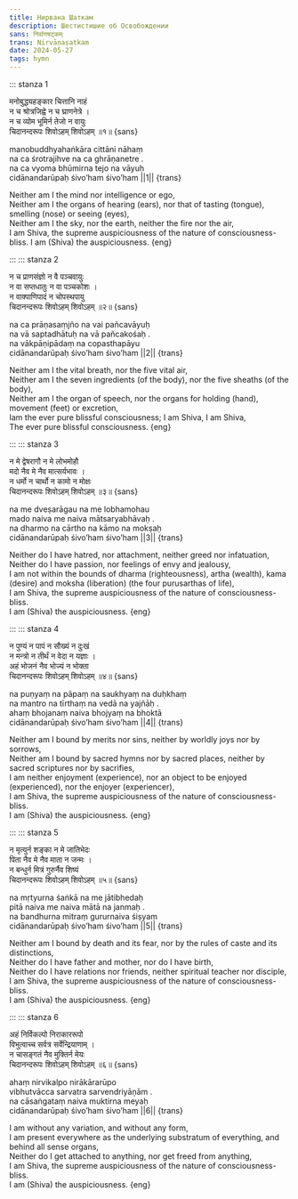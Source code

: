 ```yaml
---
title: Нирвана Шаткам
description: Шестистишие об Освобождении
sans: निर्वाणषट्कम्
trans: Nirvāṇaṣatkam
date: 2024-05-27
tags: hymn
---
```


::: stanza 1

मनोबुद्ध्यहङ्कार चित्तानि नाहं  
न च श्रोत्रजिह्वे न च घ्राणनेत्रे ।  
न च व्योम भूमिर्न तेजो न वायुः  
चिदानन्दरूपः शिवोऽहम् शिवोऽहम् ॥१॥ {sans}  

manobuddhyahaṅkāra cittāni nāhaṃ  
na ca śrotrajihve na ca ghrāṇanetre .  
na ca vyoma bhūmirna tejo na vāyuḥ  
cidānandarūpaḥ śivo’ham śivo’ham ||1|| {trans}

Neither am I the mind nor intelligence or ego,  
Neither am I the organs of hearing (ears), nor that of tasting (tongue), smelling (nose) or seeing (eyes),  
Neither am I the sky, nor the earth, neither the fire nor the air,  
I am Shiva, the supreme auspiciousness of the nature of consciousness-bliss. 
I am (Shiva) the auspiciousness. {eng}

:::
::: stanza 2

न च प्राणसंज्ञो न वै पञ्चवायुः  
न वा सप्तधातुः न वा पञ्चकोशः ।  
न वाक्पाणिपादं न चोपस्थपायु  
चिदानन्दरूपः शिवोऽहम् शिवोऽहम् ॥२॥ {sans}  

na ca prāṇasaṃjño na vai pañcavāyuḥ  
na vā saptadhātuḥ na vā pañcakośaḥ .  
na vākpāṇipādaṃ na copasthapāyu  
cidānandarūpaḥ śivo’ham śivo’ham ||2|| {trans}

Neither am I the vital breath, nor the five vital air,  
Neither am I the seven ingredients (of the body), nor the five sheaths (of the body),  
Neither am I the organ of speech, nor the organs for holding (hand), movement (feet) or excretion,  
Iam the ever pure blissful consciousness; I am Shiva, I am Shiva,  
The ever pure blissful consciousness.   {eng}

:::
::: stanza 3

  न मे द्वेषरागौ न मे लोभमोहौ  
मदो नैव मे नैव मात्सर्यभावः ।  
न धर्मो न चार्थो न कामो न मोक्षः  
चिदानन्दरूपः शिवोऽहम् शिवोऽहम् ॥३॥   {sans}  

  na me dveṣarāgau na me lobhamohau  
mado naiva me naiva mātsaryabhāvaḥ .  
na dharmo na cārtho na kāmo na mokṣaḥ  
cidānandarūpaḥ śivo’ham śivo’ham ||3||   {trans}

Neither do I have hatred, nor attachment, neither greed nor infatuation,  
Neither do I have passion, nor feelings of envy and jealousy,  
I am not within the bounds of dharma (righteousness), artha (wealth), kama (desire) and moksha (liberation) (the four purusarthas of life),  
I am Shiva, the supreme auspiciousness of the nature of consciousness-bliss.  
I am (Shiva) the auspiciousness.   {eng}

:::
::: stanza 4

न पुण्यं न पापं न सौख्यं न दुःखं  
न मन्त्रो न तीर्थं न वेदा न यज्ञाः ।  
अहं भोजनं नैव भोज्यं न भोक्ता  
चिदानन्दरूपः शिवोऽहम् शिवोऽहम् ॥४॥   {sans}  

na puṇyaṃ na pāpaṃ na saukhyaṃ na duḥkhaṃ  
na mantro na tīrthaṃ na vedā na yajñāḥ .  
ahaṃ bhojanaṃ naiva bhojyaṃ na bhoktā  
cidānandarūpaḥ śivo’ham śivo’ham ||4||   {trans}

Neither am I bound by merits nor sins, neither by worldly joys nor by sorrows,  
Neither am I bound by sacred hymns nor by sacred places, neither by sacred scriptures nor by sacrifies,  
I am neither enjoyment (experience), nor an object to be enjoyed (experienced), nor the enjoyer (experiencer),  
I am Shiva, the supreme auspiciousness of the nature of consciousness-bliss.  
I am (Shiva) the auspiciousness.   {eng}

:::
::: stanza 5

न मृत्युर्न शङ्का न मे जातिभेदः  
पिता नैव मे नैव माता न जन्मः ।  
न बन्धुर्न मित्रं गुरुर्नैव शिष्यं  
चिदानन्दरूपः शिवोऽहम् शिवोऽहम् ॥५॥   {sans}  

na mṛtyurna śaṅkā na me jātibhedaḥ  
pitā naiva me naiva mātā na janmaḥ .  
na bandhurna mitraṃ gururnaiva śiṣyaṃ  
cidānandarūpaḥ śivo’ham śivo’ham ||5||   {trans}

Neither am I bound by death and its fear, nor by the rules of caste and its distinctions,  
Neither do I have father and mother, nor do I have birth,  
Neither do I have relations nor friends, neither spiritual teacher nor disciple,  
I am Shiva, the supreme auspiciousness of the nature of consciousness-bliss.  
I am (Shiva) the auspiciousness.   {eng}

:::
::: stanza 6

अहं निर्विकल्पो निराकाररूपो  
विभुत्वाच्च सर्वत्र सर्वेन्द्रियाणाम् ।  
न चासङ्गतं नैव मुक्तिर्न मेयः  
चिदानन्दरूपः शिवोऽहम् शिवोऽहम् ॥६॥   {sans}  

ahaṃ nirvikalpo nirākārarūpo  
vibhutvācca sarvatra sarvendriyāṇām .  
na cāsaṅgataṃ naiva muktirna meyaḥ  
cidānandarūpaḥ śivo’ham śivo’ham ||6||   {trans}

I am without any variation, and without any form,  
I am present everywhere as the underlying substratum of everything, and behind all sense organs,  
Neither do I get attached to anything, nor get freed from anything,  
I am Shiva, the supreme auspiciousness of the nature of consciousness-bliss.  
I am (Shiva) the auspiciousness.   {eng}
